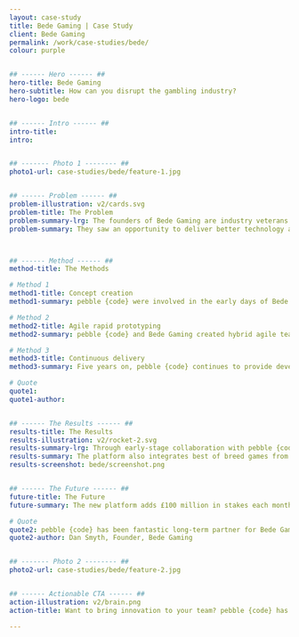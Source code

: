 ```yaml
---
layout: case-study
title: Bede Gaming | Case Study
client: Bede Gaming
permalink: /work/case-studies/bede/
colour: purple


## ------ Hero ------ ##
hero-title: Bede Gaming
hero-subtitle: How can you disrupt the gambling industry?
hero-logo: bede


## ------ Intro ------ ##
intro-title:
intro:


## ------- Photo 1 -------- ##
photo1-url: case-studies/bede/feature-1.jpg


## ------ Problem ------ ##
problem-illustration: v2/cards.svg
problem-title: The Problem
problem-summary-lrg: The founders of Bede Gaming are industry veterans who had previously worked with leading games suppliers such as OpenBet, Playtech and Dragonfish, but were never satisfied with the quality of the existing legacy gaming platforms.
problem-summary: They saw an opportunity to deliver better technology and service to the market, and so launched Bede Gaming.



## ------ Method ------ ##
method-title: The Methods

# Method 1
method1-title: Concept creation
method1-summary: pebble {code} were involved in the early days of Bede Gaming, and worked quickly to help Bede's Founders develop the early prototypes of Bede's eWallet and bingo games.

# Method 2
method2-title: Agile rapid prototyping
method2-summary: pebble {code} and Bede Gaming created hybrid agile teams, with resource from both organisations working collaboratively to rapidly prototype, test and scale their platform.

# Method 3
method3-title: Continuous delivery
method3-summary: Five years on, pebble {code} continues to provide development support and architectural consultancy to Bede Gaming as they win major gambling clients.

# Quote
quote1:
quote1-author:


## ------ The Results ------ ##
results-title: The Results
results-illustration: v2/rocket-2.svg
results-summary-lrg: Through early-stage collaboration with pebble {code}, Bede Gaming built their own platform that gives customers and gamers the freedom to adapt their products and play them on any device.
results-summary: The platform also integrates best of breed games from other content providers, delivering gaming of all kinds on a whole new industry-leading platform. They have also created a world-class engineering team that pebble {code} is proud to have contributed to.<br><br> The platform has supported at peak times up to 5000 players using different games and devices. Bede Gaming currently has 1000 cloud-based servers under their management, and power 30 different gambling websites.
results-screenshot: bede/screenshot.png


## ------ The Future ------ ##
future-title: The Future
future-summary: The new platform adds £100 million in stakes each month for Bede Gaming, adding value and attracting new games to the product suite every day.

# Quote
quote2: pebble {code} has been fantastic long-term partner for Bede Gaming. They shared our vision from the start and have consistently proven themselves to be highly innovative and extremely capable.
quote2-author: Dan Smyth, Founder, Bede Gaming


## ------- Photo 2 -------- ##
photo2-url: case-studies/bede/feature-2.jpg


## ------ Actionable CTA ------ ##
action-illustration: v2/brain.png
action-title: Want to bring innovation to your team? pebble {code} has you covered.

---
```

